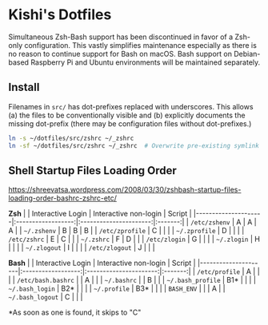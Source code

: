 # Kishi's Dotfiles

Simultaneous Zsh-Bash support has been discontinued in favor of a Zsh-only
configuration. This vastly simplifies maintenance especially as there is no
reason to continue support for Bash on macOS. Bash support on Debian-based
Raspberry Pi and Ubuntu environments will be maintained separately.




## Install
Filenames in `src/` has dot-prefixes replaced with underscores. This allows (a)
the files to be conventionally visible and (b) explicitly documents the missing
dot-prefix (there may be configuration files without dot-prefixes.)

```sh
ln -s ~/dotfiles/src/zshrc ~/_zshrc
ln -sf ~/dotfiles/src/zshrc ~/_zshrc  # Overwrite pre-existing symlink file
```




## Shell Startup Files Loading Order
https://shreevatsa.wordpress.com/2008/03/30/zshbash-startup-files-loading-order-bashrc-zshrc-etc/

**Zsh**
|                     | Interactive Login  | Interactive non-login  | Script  |
|---------------------|:------------------:|:----------------------:|:-------:|
| `/etc/zshenv`       | A                  | A                      | A       |
| `~/.zshenv`         | B                  | B                      | B       |
| `/etc/zprofile`     | C                  |                        |         |
| `~/.zprofile`       | D                  |                        |         |
| `/etc/zshrc`        | E                  | C                      |         |
| `~/.zshrc`          | F                  | D                      |         |
| `/etc/zlogin`       | G                  |                        |         |
| `~/.zlogin`         | H                  |                        |         |
| `~/.zlogout`        | I                  |                        |         |
| `/etc/zlogout`      | J                  |                        |         |

**Bash**
|                     | Interactive Login  | Interactive non-login  | Script  |
|---------------------|:------------------:|:----------------------:|:-------:|
| `/etc/profile`      | A                  |                        |         |
| `/etc/bash.bashrc`  |                    | A                      |         |
| `~/.bashrc`         |                    | B                      |         |
| `~/.bash_profile`   | B1*                |                        |         |
| `~/.bash_login`     | B2*                |                        |         |
| `~/.profile`        | B3*                |                        |         |
| `BASH_ENV`          |                    |                        | A       |
| `~/.bash_logout`    | C                  |                        |         |

*As soon as one is found, it skips to "C"

